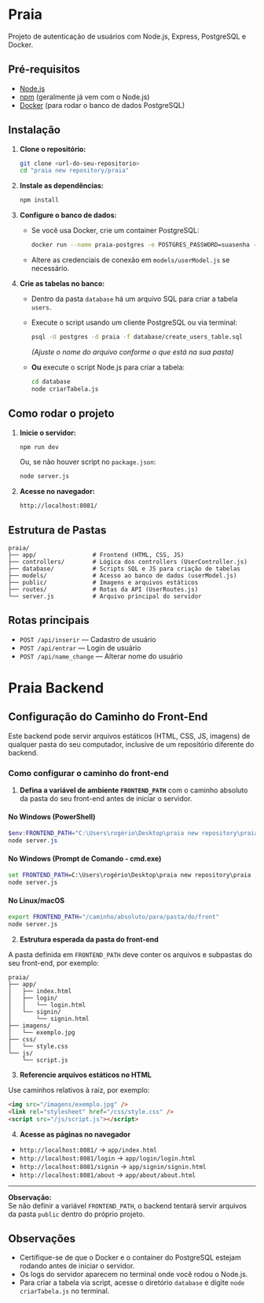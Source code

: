 # Praia

Projeto de autenticação de usuários com Node.js, Express, PostgreSQL e Docker.

## Pré-requisitos

- [Node.js](https://nodejs.org/)
- [npm](https://www.npmjs.com/) (geralmente já vem com o Node.js)
- [Docker](https://www.docker.com/) (para rodar o banco de dados PostgreSQL)

## Instalação

1. **Clone o repositório:**
   ```sh
   git clone <url-do-seu-repositorio>
   cd "praia new repository/praia"
   ```

2. **Instale as dependências:**
   ```sh
   npm install
   ```

3. **Configure o banco de dados:**

   - Se você usa Docker, crie um container PostgreSQL:
     ```sh
     docker run --name praia-postgres -e POSTGRES_PASSWORD=suasenha -e POSTGRES_DB=praia -p 5432:5432 -d postgres
     ```
   - Altere as credenciais de conexão em `models/userModel.js` se necessário.

4. **Crie as tabelas no banco:**

   - Dentro da pasta `database` há um arquivo SQL para criar a tabela `users`.
   - Execute o script usando um cliente PostgreSQL ou via terminal:
     ```sh
     psql -U postgres -d praia -f database/create_users_table.sql
     ```
     *(Ajuste o nome do arquivo conforme o que está na sua pasta)*

   - **Ou** execute o script Node.js para criar a tabela:
     ```sh
     cd database
     node criarTabela.js
     ```

## Como rodar o projeto

1. **Inicie o servidor:**
   ```sh
   npm run dev
   ```
   Ou, se não houver script no `package.json`:
   ```sh
   node server.js
   ```

2. **Acesse no navegador:**
   ```
   http://localhost:8081/
   ```

## Estrutura de Pastas

```
praia/
├── app/                # Frontend (HTML, CSS, JS)
├── controllers/        # Lógica dos controllers (UserController.js)
├── database/           # Scripts SQL e JS para criação de tabelas
├── models/             # Acesso ao banco de dados (userModel.js)
├── public/             # Imagens e arquivos estáticos
├── routes/             # Rotas da API (UserRoutes.js)
└── server.js           # Arquivo principal do servidor
```

## Rotas principais

- `POST /api/inserir` — Cadastro de usuário
- `POST /api/entrar` — Login de usuário
- `POST /api/name_change` — Alterar nome do usuário

# Praia Backend

## Configuração do Caminho do Front-End

Este backend pode servir arquivos estáticos (HTML, CSS, JS, imagens) de qualquer pasta do seu computador, inclusive de um repositório diferente do backend.

### Como configurar o caminho do front-end

1. **Defina a variável de ambiente `FRONTEND_PATH`** com o caminho absoluto da pasta do seu front-end antes de iniciar o servidor.

#### No Windows (PowerShell)

```powershell
$env:FRONTEND_PATH="C:\Users\rogério\Desktop\praia new repository\praia"
node server.js
```

#### No Windows (Prompt de Comando - cmd.exe)

```cmd
set FRONTEND_PATH=C:\Users\rogério\Desktop\praia new repository\praia
node server.js
```

#### No Linux/macOS

```bash
export FRONTEND_PATH="/caminho/absoluto/para/pasta/do/front"
node server.js
```

2. **Estrutura esperada da pasta do front-end**

A pasta definida em `FRONTEND_PATH` deve conter os arquivos e subpastas do seu front-end, por exemplo:

```
praia/
├── app/
│   ├── index.html
│   ├── login/
│   │   └── login.html
│   └── signin/
│       └── signin.html
├── imagens/
│   └── exemplo.jpg
├── css/
│   └── style.css
└── js/
    └── script.js
```

3. **Referencie arquivos estáticos no HTML**

Use caminhos relativos à raiz, por exemplo:

```html
<img src="/imagens/exemplo.jpg" />
<link rel="stylesheet" href="/css/style.css" />
<script src="/js/script.js"></script>
```

4. **Acesse as páginas no navegador**

- `http://localhost:8081/` → `app/index.html`
- `http://localhost:8081/login` → `app/login/login.html`
- `http://localhost:8081/signin` → `app/signin/signin.html`
- `http://localhost:8081/about` → `app/about/about.html`

---

**Observação:**  
Se não definir a variável `FRONTEND_PATH`, o backend tentará servir arquivos da pasta `public` dentro do próprio projeto.

## Observações

- Certifique-se de que o Docker e o container do PostgreSQL estejam rodando antes de iniciar o servidor.
- Os logs do servidor aparecem no terminal onde você rodou o Node.js.
- Para criar a tabela via script, acesse o diretório `database` e digite `node criarTabela.js` no terminal.